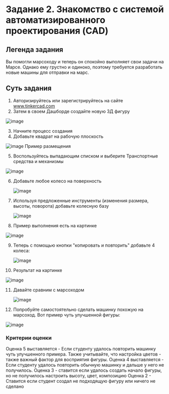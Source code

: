 # Задание 2. Знакомство с системой автоматизированного проектирования (CAD)
## Легенда задания
Вы помогли марсоходу и теперь он спокойно выполняет свои задачи на Марсе. Однако ему грустно и одиноко, поэтому требуется разработать новые машины для отправки на марс. 
## Суть задания
1) Авторизируйтесь или зарегистрируйтесь на сайте www.tinkercad.com
2) Затем в своем Дашборде создайте новую 3Д фигуру

![image](https://github.com/user-attachments/assets/47df9a5f-a803-44b4-8b21-5eaabcebfacf)

  
3) Начните процесс создания
4) Добавьте квадрат на рабочую плоскость

 ![image](https://github.com/user-attachments/assets/d3d49401-b843-4811-9b47-8d90aabcc79e)
 Пример размещения
 
5)  Воспользуйтесь выпадающим списком и выберите Транспортные средства и механизмы

   
   ![image](https://github.com/user-attachments/assets/b061fdb7-d9c1-4d11-9271-09a8c99331be)

6) Добавьте любое колесо на поверхность
   
   ![image](https://github.com/user-attachments/assets/31208a2b-d01c-434a-98c1-e802f0588d2e)

7) Используя предложенные инструменты (изменения размера, высоты, поворота) добавьте колесную базу

   
    ![image](https://github.com/user-attachments/assets/7132d5ae-7c3a-437f-ad53-66f2b5ef21e3)

   
8)  Пример выполнения есть на картинке

![image](https://github.com/user-attachments/assets/882ef100-beea-410e-9f18-2e22b2704e1f)


9) Теперь с помощью кнопки "копировать и повторить" добавьте 4 колеса:

    ![image](https://github.com/user-attachments/assets/a84d046c-9a7d-44fe-bc2f-2de09189f099)

10) Результат на картинке

   ![image](https://github.com/user-attachments/assets/a02f5547-0b56-4ef3-892f-413a5c80c564)

11) Давайте сравним с марсоходом

    ![image](https://github.com/user-attachments/assets/899b47be-55e1-409b-94bc-802fb1e2fff8)

12) Попробуйте самостоятельно сделать машинку похожую на марсоход. Вот пример чуть улучшенной фигуры:

![image](https://github.com/user-attachments/assets/00fec628-7c7a-4f35-bac4-60af866add13)


### Критерии оценки
Оценка 5 выставляется - Если студенту удалось повторить машинку чуть улучшенного примера. Также учитывайте, что настройка цветов - также важный фактор для восприятия фигуры.
Оценка 4 выставляется - Если студенту удалось повторить обычную машинку и дальше у него не получилось.
Оценка 3 - ставится если удалось создать начало фигуры, но не получилось настроить высоту, цвет, композицию
Оценка 2 - Ставится если студент создал не подходящую фигуру или ничего не сделано 
